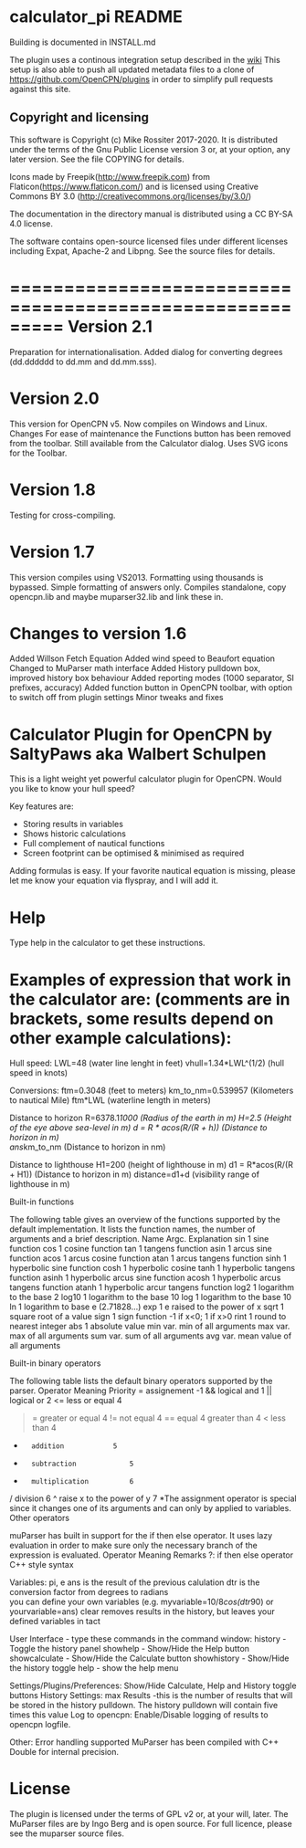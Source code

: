 # calculator_pi README

Building is documented in INSTALL.md

The plugin uses a continous integration setup described in the
[wiki](https://github.com/Rasbats/managed_plugins/wiki/Alternative-Workflow)
This setup is also able to push all updated metadata files to a clone
of https://github.com/OpenCPN/plugins in order to simplify pull requests
against this site.

## Copyright and licensing

This software is Copyright (c) Mike Rossiter 2017-2020. It is distributed
under the terms of the Gnu Public License version 3 or, at your option,
any later version. See the file COPYING for details.

Icons made by Freepik(http://www.freepik.com) from
Flaticon(https://www.flaticon.com/) and is licensed using Creative Commons
BY 3.0 (http://creativecommons.org/licenses/by/3.0/)

The documentation in the directory manual is distributed using a
CC BY-SA 4.0 license.

The software contains open-source licensed files under different licenses
including Expat, Apache-2  and Libpng. See the source files for details.

=========================================================
Version 2.1
===========
Preparation for internationalisation.
Added dialog for converting degrees (dd.dddddd to dd.mm and dd.mm.sss).

Version 2.0
===========
This version for OpenCPN v5.
Now compiles on Windows and Linux.
Changes
For ease of maintenance the Functions button has been removed from the toolbar. Still available from the Calculator dialog.
Uses SVG icons for the Toolbar.

Version 1.8
===========
Testing for cross-compiling.

Version 1.7
===========
This version compiles using VS2013. Formatting using thousands is bypassed. Simple formatting of answers only.
Compiles standalone, copy opencpn.lib and maybe muparser32.lib and link these in.


Changes to version 1.6
=======================================
Added Willson Fetch Equation
Added wind speed to Beaufort equation
Changed to MuParser math interface
Added History pulldown box, improved history box behaviour
Added reporting modes (1000 separator, SI prefixes, accuracy)
Added function button in OpenCPN toolbar, with option to switch off from plugin settings
Minor tweaks and fixes

Calculator Plugin for OpenCPN by SaltyPaws aka Walbert Schulpen
=======================================

This is a light weight yet powerful calculator plugin for OpenCPN. Would you like to know your hull speed? 

Key features are:
* Storing results in variables
* Shows historic calculations
* Full complement of nautical functions
* Screen footprint can be optimised & minimised as required

Adding formulas is easy. If your favorite nautical equation is missing, please let me know your equation via flyspray, and I will add it.

Help
=========
Type help in the calculator to get these instructions.

Examples of expression that work in the calculator are: (comments are in brackets, some results depend on other example calculations):
=========
Hull speed:
	LWL=48			(water line lenght in feet)
	vhull=1.34*LWL^(1/2)	(hull speed in knots)

Conversions:
	ftm=0.3048			(feet to meters)
	km_to_nm=0.539957		(Kilometers to nautical Mile)
	ftm*LWL			(waterline length in meters)

Distance to horizon
	R=6378.1*1000		(Radius of the earth in m)
	H=2.5			(Height of the eye above sea-level in m)
	d = R * acos(R/(R + h))	(Distance to horizon in m)   
	ans*km_to_nm		(Distance to horizon in nm)

Distance to lighthouse
	H1=200			(height of lighthouse in m)
	d1 = R*acos(R/(R + H1))	(Distance to horizon in m)
	distance=d1+d		(visibility range of lighthouse in m)

Built-in functions

The following table gives an overview of the functions supported by the default implementation. It lists the function names, the number of arguments and a brief description.
Name 	Argc. 	Explanation
sin 	1 	sine function
cos 	1 	cosine function
tan 	1 	tangens function
asin 	1 	arcus sine function
acos 	1 	arcus cosine function
atan 	1 	arcus tangens function
sinh 	1 	hyperbolic sine function
cosh 	1 	hyperbolic cosine
tanh 	1 	hyperbolic tangens function
asinh 	1 	hyperbolic arcus sine function
acosh 	1 	hyperbolic arcus tangens function
atanh 	1 	hyperbolic arcur tangens function
log2 	1 	logarithm to the base 2
log10 	1 	logarithm to the base 10
log 	1 	logarithm to the base 10
ln 	1 	logarithm to base e (2.71828...)
exp 	1 	e raised to the power of x
sqrt 	1 	square root of a value
sign 	1 	sign function -1 if x<0; 1 if x>0
rint 	1 	round to nearest integer
abs 	1 	absolute value
min 	var. 	min of all arguments
max 	var. 	max of all arguments
sum 	var. 	sum of all arguments
avg 	var. 	mean value of all arguments


Built-in binary operators

The following table lists the default binary operators supported by the parser.
Operator 	Meaning 	Priority
= 		assignement 			-1
&& 		logical and 			1
|| 		logical or 			2
<= 		less or equal 			4
>= 		greater or equal 		4
!= 		not equal 			4
== 		equal 				4
> 		greater than 			4
< 		less than 			4
+ 		addition 			5
- 		subtraction 			5
* 		multiplication 			6
/ 		division 			6
^ 		raise x to the power of y 	7
*The assignment operator is special since it changes one of its arguments and can only by applied to variables.
Other operators

muParser has built in support for the if then else operator. It uses lazy evaluation in order to make sure only the necessary branch of the expression is evaluated.
Operator 	Meaning 	Remarks
?: 	if then else operator 	C++ style syntax
 
Variables:
	pi, e
	ans is the result of the previous calulation
	dtr is the conversion factor from degrees to radians		
	you can define your own variables (e.g. myvariable=10/8*cos(dtr*90) or yourvariable=ans)
	clear removes results in the history, but leaves your defined variables in tact

User Interface - type these commands in the command window:
	history - Toggle the history panel
	showhelp - Show/Hide the Help button
	showcalculate - Show/Hide the Calculate button
	showhistory - Show/Hide the history toggle
	help - show the help menu

Settings/Plugins/Preferences:
	Show/Hide Calculate, Help and History toggle buttons
	History Settings: max Results -this is the number of results that will be stored in the history pulldown. The history pulldown will contain five times this value
	Log to opencpn: Enable/Disable logging of results to opencpn logfile.
 
Other:
	Error handling supported
	MuParser has been compiled with C++ Double for internal precision.

License
=======
The plugin is licensed under the terms of GPL v2 or, at your will, later. 
The MuParser files are by Ingo Berg and is open source. For full licence, please see the muparser source files.
